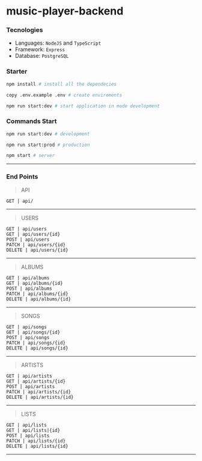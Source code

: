# music-player-backend

<!-- TODO: Adding description -->

### Tecnologies

- Languages: `NodeJS` and `TypeScript`
- Framework: `Express`
- Database: `PostgreSQL`

### Starter

```sh
npm install # install all the dependecies

copy .env.example .env # create enviroments

npm run start:dev # start application in mode development
```

### Commands Start

```sh
npm run start:dev # development

npm run start:prod # production

npm start # server
```

---

### End Points

> API

    GET | api/

---

> USERS

    GET | api/users
    GET | api/users/{id}
    POST | api/users
    PATCH | api/users/{id}
    DELETE | api/users/{id}

---

> ALBUMS

    GET | api/albums
    GET | api/albums/{id}
    POST | api/albums
    PATCH | api/albums/{id}
    DELETE | api/albums/{id}

---

> SONGS

    GET | api/songs
    GET | api/songs/{id}
    POST | api/songs
    PATCH | api/songs/{id}
    DELETE | api/songs/{id}

---

> ARTISTS

    GET | api/artists
    GET | api/artists/{id}
    POST | api/artists
    PATCH | api/artists/{id}
    DELETE | api/artists/{id}

---

> LISTS

    GET | api/lists
    GET | api/lists|{id}
    POST | api/lists
    PATCH | api/lists/{id}
    DELETE | api/lists/{id}

---
